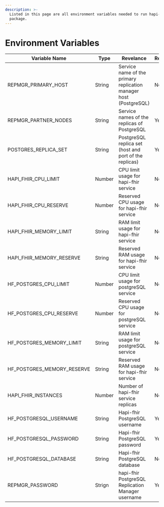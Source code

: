```yaml
---
description: >-
  Listed in this page are all environment variables needed to run hapi-fhir
  package.
---
```


# Environment Variables

| Variable Name                 | Type   | Revelance                                                         | Required | Default         |
| ----------------------------- | ------ | ----------------------------------------------------------------- | -------- | --------------- |
| REPMGR\_PRIMARY\_HOST         | String | Service name of the primary replication manager host (PostgreSQL) | No       | postgres-1      |
| REPMGR\_PARTNER\_NODES        | String | Service names of the replicas of PostgreSQL                       | Yes      | postgres-1      |
| POSTGRES\_REPLICA\_SET        | String | PostgreSQL replica set (host and port of the replicas)            | Yes      | postgres-1:5432 |
| HAPI\_FHIR\_CPU\_LIMIT        | Number | CPU limit usage for hapi-fhir service                             | No       | 0 (unlimited)   |
| HAPI\_FHIR\_CPU\_RESERVE      | Number | Reserved CPU usage for hapi-fhir service                          | No       | 0.05            |
| HAPI\_FHIR\_MEMORY\_LIMIT     | String | RAM limit usage for hapi-fhir service                             | No       | 3G              |
| HAPI\_FHIR\_MEMORY\_RESERVE   | String | Reserved RAM usage for hapi-fhir service                          | No       | 500M            |
| HF\_POSTGRES\_CPU\_LIMIT      | Number | CPU limit usage for postgreSQL service                            | No       | 0 (unlimited)   |
| HF\_POSTGRES\_CPU\_RESERVE    | Number | Reserved CPU usage for postgreSQL service                         | No       | 0.05            |
| HF\_POSTGRES\_MEMORY\_LIMIT   | String | RAM limit usage for postgreSQL service                            | No       | 3G              |
| HF\_POSTGRES\_MEMORY\_RESERVE | String | Reserved RAM usage for hapi-fhir service                          | No       | 500M            |
| HAPI\_FHIR\_INSTANCES         | Number | Number of hapi-fhir service replicas                              | No       | 1               |
| HF\_POSTGRESQL\_USERNAME      | String | Hapi-fhir PostgreSQL username                                     | Yes      | admin           |
| HF\_POSTGRESQL\_PASSWORD      | String | Hapi-fhir PostgreSQL password                                     | Yes      | instant101      |
| HF\_POSTGRESQL\_DATABASE      | String | Hapi-fhir PostgreSQL database                                     | No       | hapi            |
| REPMGR\_PASSWORD              | Strign | hapi-fhir PostgreSQL Replication Manager username                 | Yes      |                 |
